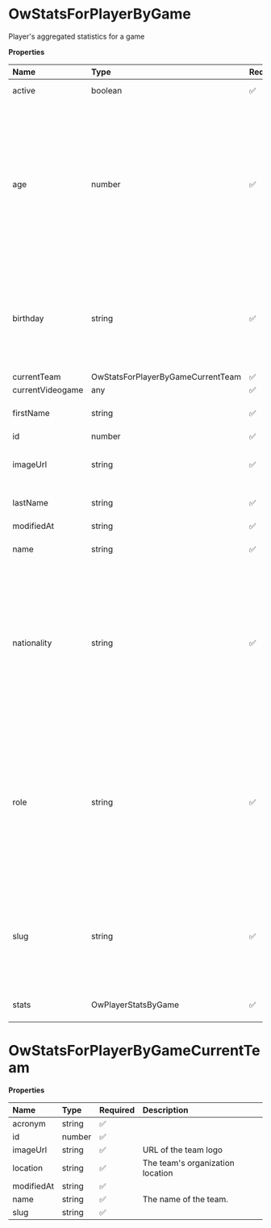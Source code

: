 # OwStatsForPlayerByGame

Player's aggregated statistics for a game

**Properties**

| Name             | Type                              | Required | Description                                                                                                                                                                                                                                    |
| :--------------- | :-------------------------------- | :------- | :--------------------------------------------------------------------------------------------------------------------------------------------------------------------------------------------------------------------------------------------- |
| active           | boolean                           | ✅       | Whether player is active                                                                                                                                                                                                                       |
| age              | number                            | ✅       | Age of the player, `null` if unknown. When `birthday` is `null`, `age` is an approxiamation. Read more about [players' age](/docs/about-players-age) <br/>**Note**: This field is only present for users running the Historical plan or above. |
| birthday         | string                            | ✅       | Birth day of the player, `YYYY-MM-DD` format. `null` if unknown. <br/>**Note**: This field is only present for users running the Historical plan or above.                                                                                     |
| currentTeam      | OwStatsForPlayerByGameCurrentTeam | ✅       |                                                                                                                                                                                                                                                |
| currentVideogame | any                               | ✅       |                                                                                                                                                                                                                                                |
| firstName        | string                            | ✅       | First name of the player. `null` if unknown                                                                                                                                                                                                    |
| id               | number                            | ✅       | ID of the player                                                                                                                                                                                                                               |
| imageUrl         | string                            | ✅       | URL to the photo of the player. `null` if not available.                                                                                                                                                                                       |
| lastName         | string                            | ✅       | Last name of the player. `null` if unknown                                                                                                                                                                                                     |
| modifiedAt       | string                            | ✅       |                                                                                                                                                                                                                                                |
| name             | string                            | ✅       | Professional name of the player                                                                                                                                                                                                                |
| nationality      | string                            | ✅       | Country code matching the nationality of the player according to the ISO 3166-1 standard (Alpha-2 code). <br/>In addition to the standard, the `XK` code is used for Kosovo. <br/>`null` if unknown                                            |
| role             | string                            | ✅       | Role/position of the player. Field value varies depending on the video game.`null` if unknown. <br/>**Note**: role is only available for DotA 2, League of Legends, and Overwatch players. <br/>`null` for other video games.                  |
| slug             | string                            | ✅       | Unique, human-readable identifier for the player. <br/>`id` and `slug` can be used interchangeably throughout the API.                                                                                                                         |
| stats            | OwPlayerStatsByGame               | ✅       | Player's statistics for a game                                                                                                                                                                                                                 |

# OwStatsForPlayerByGameCurrentTeam

**Properties**

| Name       | Type   | Required | Description                      |
| :--------- | :----- | :------- | :------------------------------- |
| acronym    | string | ✅       |                                  |
| id         | number | ✅       |                                  |
| imageUrl   | string | ✅       | URL of the team logo             |
| location   | string | ✅       | The team's organization location |
| modifiedAt | string | ✅       |                                  |
| name       | string | ✅       | The name of the team.            |
| slug       | string | ✅       |                                  |
